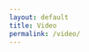 ```yaml
---
layout: default
title: Video
permalink: /video/
---
```


<section class="section videos" id="videos">
    <ul class="feed-youtube"></ul>
</section>
